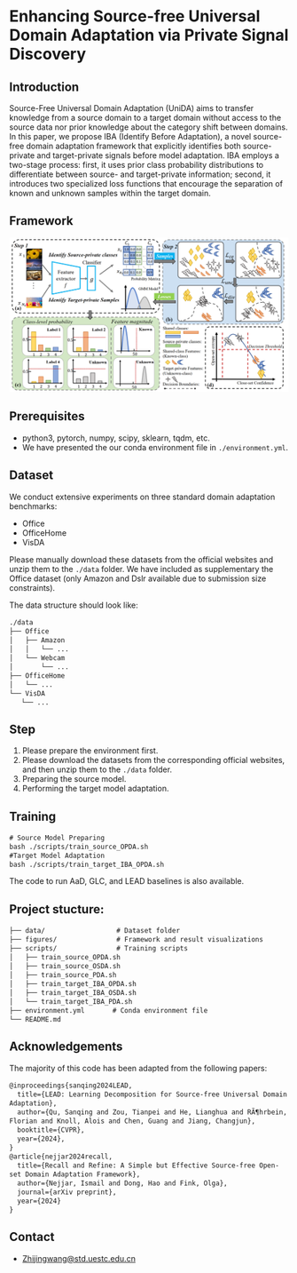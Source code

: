 # Enhancing Source-free Universal Domain Adaptation via Private Signal Discovery

## Introduction
Source-Free Universal Domain Adaptation (UniDA) aims to transfer knowledge from a source domain to a target domain without access to the source data nor prior knowledge about the category shift between domains.
In this paper, we propose IBA (Identify Before Adaptation), a novel source-free domain adaptation framework that explicitly identifies both source-private and target-private signals before model adaptation. IBA employs a two-stage process: first, it uses prior class probability distributions to differentiate between source- and target-private information; second, it introduces two specialized loss functions that encourage the separation of known and unknown samples within the target domain.

## Framework
![alt text](image.png)
## Prerequisites
- python3, pytorch, numpy, scipy, sklearn, tqdm, etc.
- We have presented the our conda environment file in `./environment.yml`.

## Dataset
We conduct extensive experiments on three standard domain adaptation benchmarks:
- Office
- OfficeHome
- VisDA

Please manually download these datasets from the official websites and unzip them to the `./data` folder. We have included as supplementary the Office dataset (only Amazon and Dslr available due to submission size constraints).

The data structure should look like:

```
./data
├── Office
│   ├── Amazon
│   │   └── ...
│   └── Webcam
│       └── ...
├── OfficeHome
│   └── ...
└── VisDA
   └── ...
```
## Step
1. Please prepare the environment first.
2. Please download the datasets from the corresponding official websites, and then unzip them to the `./data` folder.
3. Preparing the source model.
4. Performing the target model adaptation.
## Training
```
# Source Model Preparing
bash ./scripts/train_source_OPDA.sh
#Target Model Adaptation
bash ./scripts/train_target_IBA_OPDA.sh
```
The code to run AaD, GLC, and LEAD baselines is also available. 

## Project stucture: 
```
├── data/                  # Dataset folder
├── figures/               # Framework and result visualizations
├── scripts/               # Training scripts
│   ├── train_source_OPDA.sh
│   ├── train_source_OSDA.sh
│   ├── train_source_PDA.sh
│   ├── train_target_IBA_OPDA.sh
│   ├── train_target_IBA_OSDA.sh
│   └── train_target_IBA_PDA.sh
├── environment.yml       # Conda environment file
└── README.md
```

## Acknowledgements 
The majority of this code has been adapted from the following papers:
```
@inproceedings{sanqing2024LEAD,
  title={LEAD: Learning Decomposition for Source-free Universal Domain Adaptation},
  author={Qu, Sanqing and Zou, Tianpei and He, Lianghua and RÃ¶hrbein, Florian and Knoll, Alois and Chen, Guang and Jiang, Changjun},
  booktitle={CVPR},
  year={2024},
}
@article{nejjar2024recall,
  title={Recall and Refine: A Simple but Effective Source-free Open-set Domain Adaptation Framework},
  author={Nejjar, Ismail and Dong, Hao and Fink, Olga},
  journal={arXiv preprint},
  year={2024}
}
```


## Contact
- Zhijingwang@std.uestc.edu.cn
